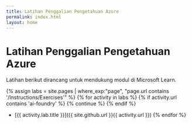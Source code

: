 ```yaml
---
title: Latihan Penggalian Pengetahuan Azure
permalink: index.html
layout: home
---
```


# Latihan Penggalian Pengetahuan Azure

Latihan berikut dirancang untuk mendukung modul di Microsoft Learn.

{% assign labs = site.pages | where_exp:"page", "page.url contains '/Instructions/Exercises'" %} {% for activity in labs  %} {% if activity.url contains 'ai-foundry' %} {% continue %} {% endif %}
- [{{ activity.lab.title }}]({{ site.github.url }}{{ activity.url }}) {% endfor %}

